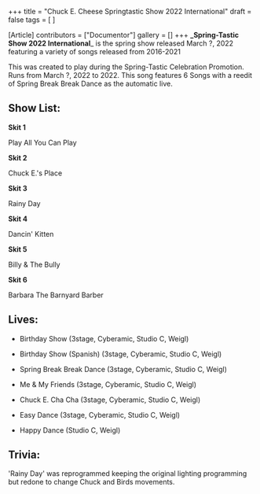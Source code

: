 +++
title = "Chuck E. Cheese Springtastic Show 2022 International"
draft = false
tags = [ ]

[Article]
contributors = ["Documentor"]
gallery = []
+++
**_Spring-Tastic Show 2022 International**_ is the spring show released March ?, 2022 featuring a variety of songs released from 2016-2021

This was created to play during the Spring-Tastic Celebration Promotion. Runs from March ?, 2022 to 2022. This song features 6 Songs with a reedit of Spring Break Break Dance as the automatic live.

##  Show List: ## 
**Skit 1** 

Play All You Can Play 

**Skit 2** 

Chuck E.'s Place 

**Skit 3** 

Rainy Day 

**Skit 4** 

Dancin' Kitten 

**Skit 5**

Billy & The Bully 

**Skit 6** 

Barbara The Barnyard Barber

##  Lives: ## 

* Birthday Show (3stage, Cyberamic, Studio C, Weigl)
* Birthday Show (Spanish) (3stage, Cyberamic, Studio C, Weigl)

* Spring Break Break Dance (3stage, Cyberamic, Studio C, Weigl)
* Me & My Friends (3stage, Cyberamic, Studio C, Weigl)
* Chuck E. Cha Cha (3stage, Cyberamic, Studio C, Weigl)
* Easy Dance (3stage, Cyberamic, Studio C, Weigl)
* Happy Dance (Studio C, Weigl)

##  Trivia: ## 
'Rainy Day' was reprogrammed keeping the original lighting programming but redone to change Chuck and Birds movements.